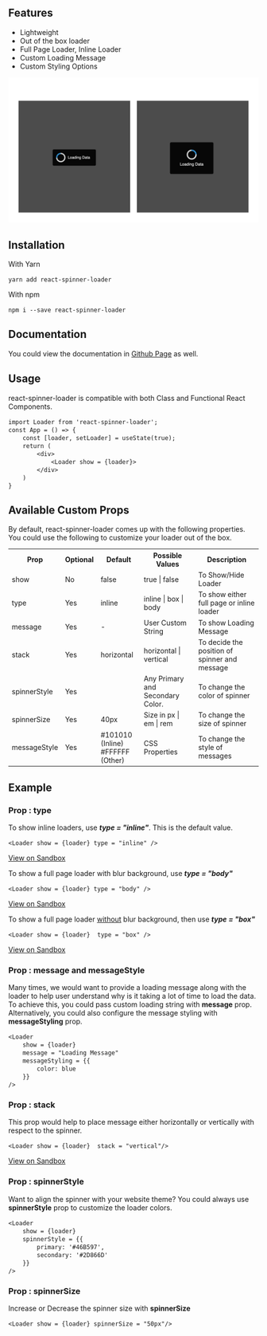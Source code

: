 

## Features

- Lightweight 
- Out of the box loader
- Full Page Loader, Inline Loader
- Custom Loading Message
- Custom Styling Options
<img src = "https://github.com/nijin-vinodan/react-spinner-loader/blob/master/examples/react-spinner-loader.png?raw=true" width = "700"/>


## Installation

With Yarn

```
yarn add react-spinner-loader
```

With npm

```
npm i --save react-spinner-loader
```

## Documentation
You could view the documentation in <a href = "https://github.com/nijin-vinodan/react-spinner-loader">Github Page</a> as well.

## Usage

react-spinner-loader is compatible with both Class and Functional React Components.

```
import Loader from 'react-spinner-loader';
const App = () => {
    const [loader, setLoader] = useState(true);
    return (
        <div>
            <Loader show = {loader}>
        </div>
    )
}
```

## Available Custom Props

By default, react-spinner-loader comes up with the following properties. You could use the following to customize your loader out of the box.

<table>
  <tbody>
    <tr>
      <th>Prop</th>
      <th>Optional</th>
      <th>Default</th>
      <th>Possible Values</th>
      <th>Description</th>
    </tr>
    <tr>
      <td>show</td>
      <td>No</td>
      <td>false</td>
      <td>true | false</td>
      <td>To Show/Hide Loader</td>
    </tr>
    <tr>
      <td>type</td>
      <td>Yes</td>
      <td>inline</td>
      <td>inline | box | body </td>
      <td>To show either full page or inline loader</td>
    </tr>
    <tr>
      <td>message</td>
      <td>Yes</td>
      <td> - </td>
      <td>User Custom String</td>
      <td>To show Loading Message</td>
    </tr>
    <tr>
      <td>stack</td>
      <td>Yes</td>
      <td>horizontal</td>
      <td>horizontal | vertical</td>
      <td>To decide the position of spinner and message</td>
    </tr>
    <tr>
      <td>spinnerStyle</td>
      <td>Yes</td>
      <td></td>
      <td>
        Any Primary and Secondary Color. 
      </td>
      <td>To change the color of spinner</td>
    </tr>
    <tr>
      <td>spinnerSize</td>
      <td>Yes</td>
      <td>
        40px
      </td>
      <td>
        Size in px | em | rem
      </td>
      <td>To change the size of spinner</td>
    </tr>
    <tr>
      <td>messageStyle</td>
      <td>Yes</td>
      <td>
        #101010 (Inline)<br/>
        #FFFFFF (Other)
      </td>
      <td>
        CSS Properties
      </td>
      <td>To change the style of messages</td>
    </tr>
  </tbody>
</table>


## Example

### Prop : <b>type</b>

To show inline loaders, use <b><i>type = "inline"</i></b>. This is the default value.
```
<Loader show = {loader} type = "inline" />
``` 
<a href = "https://codesandbox.io/s/react-spinner-loader-inline-example-qeglg" target = "_blank">View on Sandbox</a>

To show a full page loader with blur background, use <b><i>type = "body"</i></b>
```
<Loader show = {loader} type = "body" />
```
<a href = "https://codesandbox.io/s/react-spinner-loader-body-example-b9xce"  target = "_blank">View on Sandbox</a>

To show a full page loader <u>without</u> blur background, then use <b><i>type = "box"</i></b>

```
<Loader show = {loader}  type = "box" />
```
<a href = "https://codesandbox.io/s/react-spinner-loader-box-example-1k90o"  target = "_blank">View on Sandbox</a>

### Prop : <b>message</b> and <b>messageStyle</b>

Many times, we would want to provide a loading message along with the loader to help user understand why is it taking a lot of time to load the data. <br/>
To achieve this, you could pass custom loading string with <b>message</b> prop. <br/>
Alternatively, you could also configure the message styling with <b>messageStyling</b> prop.

```
<Loader 
    show = {loader}
    message = "Loading Message"
    messageStyling = {{
        color: blue
    }}
/>
```

### Prop : <b>stack</b>
This prop would help to place message either horizontally or vertically with respect to the spinner.
```
<Loader show = {loader}  stack = "vertical"/>
```
<a href = "https://codesandbox.io/s/react-spinner-loader-vertical-example-ppi90"  target = "_blank">View on Sandbox</a>

### Prop : <b>spinnerStyle</b>
Want to align the spinner with your website theme? You could always use <b>spinnerStyle</b> prop to customize the loader colors.<br/>

```
<Loader
    show = {loader} 
    spinnerStyle = {{
        primary: '#46B597',
        secondary: '#2D866D'
    }}
/>
```

### Prop : <b>spinnerSize</b>
Increase or Decrease the spinner size with <b>spinnerSize</b>
```
<Loader show = {loader} spinnerSize = "50px"/>
```